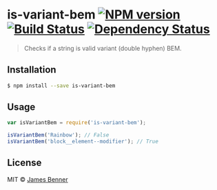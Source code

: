 # is-variant-bem [![NPM version][npm-image]][npm-url] [![Build Status][travis-image]][travis-url] [![Dependency Status][daviddm-image]][daviddm-url]
> Checks if a string is valid variant (double hyphen) BEM.

## Installation

```sh
$ npm install --save is-variant-bem
```

## Usage

```js
var isVariantBem = require('is-variant-bem');

isVariantBem('Rainbow'); // False
isVariantBem('block__element--modifier'); // True
```
## License

MIT © [James Benner](www.jamesbenner.com)


[npm-image]: https://img.shields.io/npm/v/is-variant-bem.svg
[npm-url]: https://npmjs.org/package/is-variant-bem
[travis-image]: https://travis-ci.org/jbenner-radham/is-variant-bem.svg?branch=master
[travis-url]: https://travis-ci.org/jbenner-radham/is-variant-bem
[daviddm-image]: https://david-dm.org/jbenner-radham/is-variant-bem.svg?theme=shields.io
[daviddm-url]: https://david-dm.org/jbenner-radham/is-variant-bem

